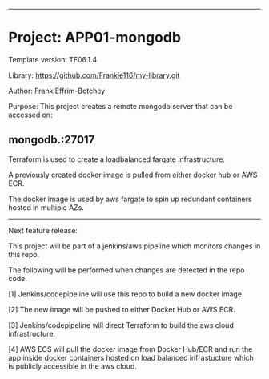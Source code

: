 ----------------------------------------------------------------------------------------------
# Project: APP01-mongodb
Template version:  TF06.1.4

Library: https://github.com/Frankie116/my-library.git

Author:  Frank Effrim-Botchey


Purpose: This project creates a remote mongodb server that can be accessed on:
## mongodb.<my-domain>:27017

Terraform is used to create a loadbalanced fargate infrastructure.

A previously created docker image is pulled from either docker hub or AWS ECR.

The docker image is used by aws fargate to spin up redundant containers hosted in multiple AZs.



----------------------------------------------------------------------------------------------

Next feature release:

This project will be part of a jenkins/aws pipeline which monitors changes in this repo.

The following will be performed when changes are detected in the repo code.

  [1] Jenkins/codepipeline will use this repo to build a new docker image.
  
  [2] The new image will be pushed to either Docker Hub or AWS ECR.
  
  [3] Jenkins/codepipeline will direct Terraform to build the aws cloud infrastructure.
  
  [4] AWS ECS will pull the docker image from Docker Hub/ECR and run the app inside docker containers hosted on load balanced infrastucture which is publicly accessible in the aws cloud.

